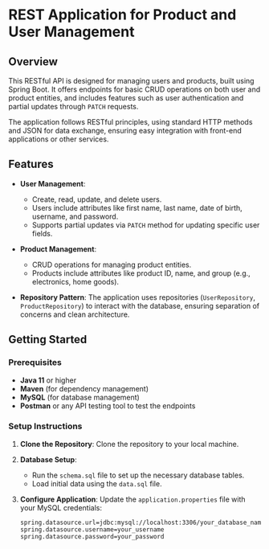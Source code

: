 # REST Application for Product and User Management

## Overview

This RESTful API is designed for managing users and products, built using Spring Boot. It offers endpoints for basic CRUD operations on both user and product entities, and includes features such as user authentication and partial updates through `PATCH` requests.

The application follows RESTful principles, using standard HTTP methods and JSON for data exchange, ensuring easy integration with front-end applications or other services.

## Features

- **User Management**: 
  - Create, read, update, and delete users.
  - Users include attributes like first name, last name, date of birth, username, and password.
  - Supports partial updates via `PATCH` method for updating specific user fields.
  
- **Product Management**:
  - CRUD operations for managing product entities.
  - Products include attributes like product ID, name, and group (e.g., electronics, home goods).
  
- **Repository Pattern**: The application uses repositories (`UserRepository`, `ProductRepository`) to interact with the database, ensuring separation of concerns and clean architecture.

## Getting Started

### Prerequisites

- **Java 11** or higher
- **Maven** (for dependency management)
- **MySQL** (for database management)
- **Postman** or any API testing tool to test the endpoints

### Setup Instructions

1. **Clone the Repository**: Clone the repository to your local machine.

2. **Database Setup**:
   - Run the `schema.sql` file to set up the necessary database tables.
   - Load initial data using the `data.sql` file.

3. **Configure Application**:
   Update the `application.properties` file with your MySQL credentials:
   ```properties
   spring.datasource.url=jdbc:mysql://localhost:3306/your_database_name
   spring.datasource.username=your_username
   spring.datasource.password=your_password
